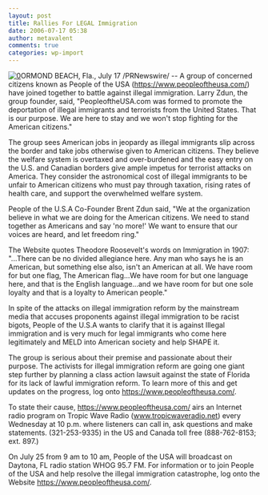 ```yaml
---
layout: post
title: Rallies For LEGAL Immigration
date: 2006-07-17 05:38
author: metavalent
comments: true
categories: wp-import
---
```

<!--Lead Photo --><a href="https://www.peopleoftheusa.com/"><img src="https://img89.imageshack.us/img89/8186/header02hf0.jpg" border="0" alt="0" /></a><!-- Commentary -->ORMOND BEACH, Fla., July 17 /PRNewswire/ -- A group of concerned citizens known as People of the USA (<a href="https://www.peopleoftheusa.com/">https://www.peopleoftheusa.com/</a>) have joined together to battle against illegal immigration. Larry Zdun, the group founder, said, "PeopleoftheUSA.com was formed to promote the deportation of illegal immigrants and terrorists from the United States. That is our purpose. We are here to stay and we won't stop fighting for the American citizens."

The group sees American jobs in jeopardy as illegal immigrants slip across the border and take jobs otherwise given to American citizens. They believe the welfare system is overtaxed and over-burdened and the easy entry on the U.S. and Canadian borders give ample impetus for terrorist attacks on America. They consider the astronomical cost of illegal immigrants to be unfair to American citizens who must pay through taxation, rising rates of health care, and support the overwhelmed welfare system.

People of the U.S.A Co-Founder Brent Zdun said, "We at the organization believe in what we are doing for the American citizens. We need to stand together as Americans and say 'no more!' We want to ensure that our voices are heard, and let freedom ring."

The Website quotes Theodore Roosevelt's words on Immigration in 1907: "...There can be no divided allegiance here. Any man who says he is an American, but something else also, isn't an American at all. We have room for but one flag, The American flag...We have room for but one language here, and that is the English language...and we have room for but one sole loyalty and that is a loyalty to American people."

In spite of the attacks on illegal immigration reform by the mainstream media that accuses proponents against illegal immigration to be racist bigots, People of the U.S.A wants to clarify that it is against Illegal immigration and is very much for legal immigrants who come here legitimately and MELD into American society and help SHAPE it.

The group is serious about their premise and passionate about their purpose. The activists for illegal immigration reform are going one giant step further by planning a class action lawsuit against the state of Florida for its lack of lawful immigration reform. To learn more of this and get updates on the progress, log onto <a href="https://www.peopleoftheusa.com/">https://www.peopleoftheusa.com/</a>.

To state their cause, https://www.peopleoftheusa.com/ airs an Internet radio program on Tropic Wave Radio (<a href="https://www.tropicwaveradio.net/">www.tropicwaveradio.net</a>) every Wednesday at 10 p.m. where listeners can call in, ask questions and make statements. (321-253-9335) in the US and Canada toll free (888-762-8153; ext. 897.)

On July 25 from 9 am to 10 am, People of the USA will broadcast on Daytona, FL radio station WHOG 95.7 FM. For information or to join People of the USA and help resolve the illegal immigration catastrophe, log onto the Website https://www.peopleoftheusa.com/.
